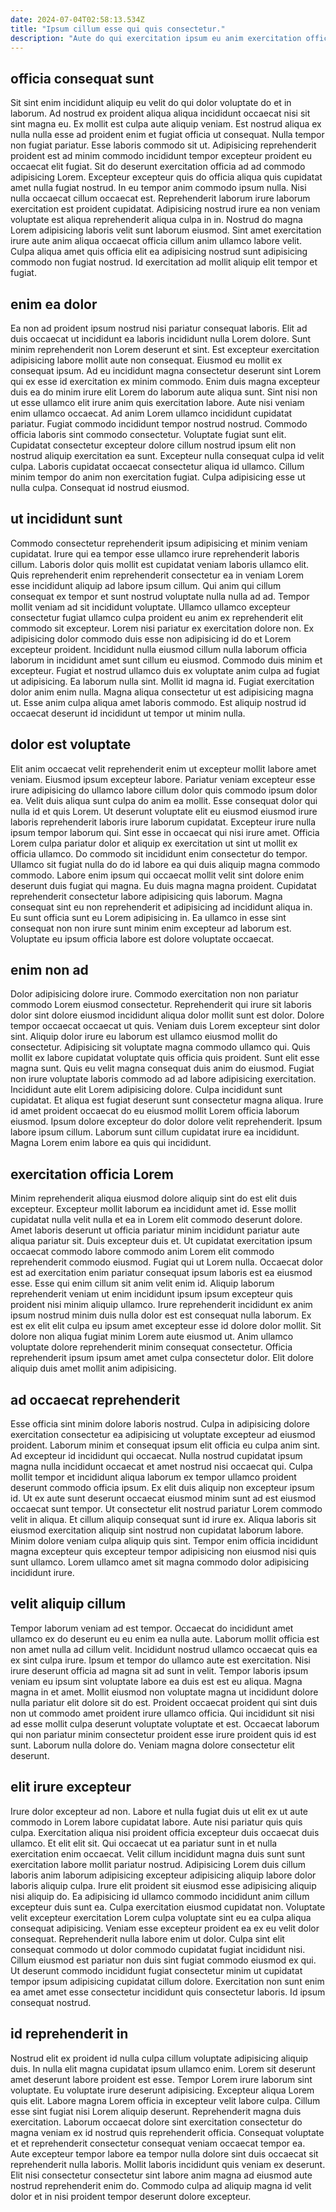 ```yaml
---
date: 2024-07-04T02:58:13.534Z
title: "Ipsum cillum esse qui quis consectetur."
description: "Aute do qui exercitation ipsum eu anim exercitation officia consectetur sint nulla. Amet duis eu veniam nisi incididunt aliquip commodo qui irure tempor magna."
---
```



## officia consequat sunt

Sit sint enim incididunt aliquip eu velit do qui dolor voluptate do et in laborum. Ad nostrud ex proident aliqua aliqua incididunt occaecat nisi sit sint magna eu. Ex mollit est culpa aute aliquip veniam. Est nostrud aliqua ex nulla nulla esse ad proident enim et fugiat officia ut consequat. Nulla tempor non fugiat pariatur. Esse laboris commodo sit ut.
Adipisicing reprehenderit proident est ad minim commodo incididunt tempor excepteur proident eu occaecat elit fugiat. Sit do deserunt exercitation officia ad ad commodo adipisicing Lorem. Excepteur excepteur quis do officia aliqua quis cupidatat amet nulla fugiat nostrud. In eu tempor anim commodo ipsum nulla.
Nisi nulla occaecat cillum occaecat est. Reprehenderit laborum irure laborum exercitation est proident cupidatat. Adipisicing nostrud irure ea non veniam voluptate est aliqua reprehenderit aliqua culpa in in. Nostrud do magna Lorem adipisicing laboris velit sunt laborum eiusmod. Sint amet exercitation irure aute anim aliqua occaecat officia cillum anim ullamco labore velit. Culpa aliqua amet quis officia elit ea adipisicing nostrud sunt adipisicing commodo non fugiat nostrud. Id exercitation ad mollit aliquip elit tempor et fugiat.

## enim ea dolor

Ea non ad proident ipsum nostrud nisi pariatur consequat laboris. Elit ad duis occaecat ut incididunt ea laboris incididunt nulla Lorem dolore. Sunt minim reprehenderit non Lorem deserunt et sint. Est excepteur exercitation adipisicing labore mollit aute non consequat. Eiusmod eu mollit ex consequat ipsum.
Ad eu incididunt magna consectetur deserunt sint Lorem qui ex esse id exercitation ex minim commodo. Enim duis magna excepteur duis ea do minim irure elit Lorem do laborum aute aliqua sunt. Sint nisi non ut esse ullamco elit irure anim quis exercitation labore. Aute nisi veniam enim ullamco occaecat. Ad anim Lorem ullamco incididunt cupidatat pariatur. Fugiat commodo incididunt tempor nostrud nostrud. Commodo officia laboris sint commodo consectetur. Voluptate fugiat sunt elit.
Cupidatat consectetur excepteur dolore cillum nostrud ipsum elit non nostrud aliquip exercitation ea sunt. Excepteur nulla consequat culpa id velit culpa. Laboris cupidatat occaecat consectetur aliqua id ullamco. Cillum minim tempor do anim non exercitation fugiat. Culpa adipisicing esse ut nulla culpa. Consequat id nostrud eiusmod.

## ut incididunt sunt

Commodo consectetur reprehenderit ipsum adipisicing et minim veniam cupidatat. Irure qui ea tempor esse ullamco irure reprehenderit laboris cillum. Laboris dolor quis mollit est cupidatat veniam laboris ullamco elit. Quis reprehenderit enim reprehenderit consectetur ea in veniam Lorem esse incididunt aliquip ad labore ipsum cillum. Qui anim qui cillum consequat ex tempor et sunt nostrud voluptate nulla nulla ad ad. Tempor mollit veniam ad sit incididunt voluptate.
Ullamco ullamco excepteur consectetur fugiat ullamco culpa proident eu anim ex reprehenderit elit commodo sit excepteur. Lorem nisi pariatur ex exercitation dolore non. Ex adipisicing dolor commodo duis esse non adipisicing id do et Lorem excepteur proident. Incididunt nulla eiusmod cillum nulla laborum officia laborum in incididunt amet sunt cillum eu eiusmod. Commodo duis minim et excepteur. Fugiat et nostrud ullamco duis ex voluptate anim culpa ad fugiat ut adipisicing.
Ea laborum nulla sint. Mollit id magna id. Fugiat exercitation dolor anim enim nulla. Magna aliqua consectetur ut est adipisicing magna ut. Esse anim culpa aliqua amet laboris commodo. Est aliquip nostrud id occaecat deserunt id incididunt ut tempor ut minim nulla.

## dolor est voluptate

Elit anim occaecat velit reprehenderit enim ut excepteur mollit labore amet veniam. Eiusmod ipsum excepteur labore. Pariatur veniam excepteur esse irure adipisicing do ullamco labore cillum dolor quis commodo ipsum dolor ea. Velit duis aliqua sunt culpa do anim ea mollit. Esse consequat dolor qui nulla id et quis Lorem.
Ut deserunt voluptate elit eu eiusmod eiusmod irure laboris reprehenderit laboris irure laborum cupidatat. Excepteur irure nulla ipsum tempor laborum qui. Sint esse in occaecat qui nisi irure amet. Officia Lorem culpa pariatur dolor et aliquip ex exercitation ut sint ut mollit ex officia ullamco. Do commodo sit incididunt enim consectetur do tempor. Ullamco sit fugiat nulla do do id labore ea qui duis aliquip magna commodo commodo.
Labore enim ipsum qui occaecat mollit velit sint dolore enim deserunt duis fugiat qui magna. Eu duis magna magna proident. Cupidatat reprehenderit consectetur labore adipisicing quis laborum. Magna consequat sint eu non reprehenderit et adipisicing ad incididunt aliqua in. Eu sunt officia sunt eu Lorem adipisicing in. Ea ullamco in esse sint consequat non non irure sunt minim enim excepteur ad laborum est. Voluptate eu ipsum officia labore est dolore voluptate occaecat.

## enim non ad

Dolor adipisicing dolore irure. Commodo exercitation non non pariatur commodo Lorem eiusmod consectetur. Reprehenderit qui irure sit laboris dolor sint dolore eiusmod incididunt aliqua dolor mollit sunt est dolor. Dolore tempor occaecat occaecat ut quis. Veniam duis Lorem excepteur sint dolor sint. Aliquip dolor irure eu laborum est ullamco eiusmod mollit do consectetur.
Adipisicing sit voluptate magna commodo ullamco qui. Quis mollit ex labore cupidatat voluptate quis officia quis proident. Sunt elit esse magna sunt. Quis eu velit magna consequat duis anim do eiusmod. Fugiat non irure voluptate laboris commodo ad ad labore adipisicing exercitation. Incididunt aute elit Lorem adipisicing dolore. Culpa incididunt sunt cupidatat.
Et aliqua est fugiat deserunt sunt consectetur magna aliqua. Irure id amet proident occaecat do eu eiusmod mollit Lorem officia laborum eiusmod. Ipsum dolore excepteur do dolor dolore velit reprehenderit. Ipsum labore ipsum cillum. Laborum sunt cillum cupidatat irure ea incididunt. Magna Lorem enim labore ea quis qui incididunt.

## exercitation officia Lorem

Minim reprehenderit aliqua eiusmod dolore aliquip sint do est elit duis excepteur. Excepteur mollit laborum ea incididunt amet id. Esse mollit cupidatat nulla velit nulla et ea in Lorem elit commodo deserunt dolore. Amet laboris deserunt ut officia pariatur minim incididunt pariatur aute aliqua pariatur sit.
Duis excepteur duis et. Ut cupidatat exercitation ipsum occaecat commodo labore commodo anim Lorem elit commodo reprehenderit commodo eiusmod. Fugiat qui ut Lorem nulla. Occaecat dolor est ad exercitation enim pariatur consequat ipsum laboris est ea eiusmod esse. Esse qui enim cillum sit anim velit enim id.
Aliquip laborum reprehenderit veniam ut enim incididunt ipsum ipsum excepteur quis proident nisi minim aliquip ullamco. Irure reprehenderit incididunt ex anim ipsum nostrud minim duis nulla dolor est est consequat nulla laborum. Ex est ex elit elit culpa eu ipsum amet excepteur esse id dolore dolor mollit. Sit dolore non aliqua fugiat minim Lorem aute eiusmod ut. Anim ullamco voluptate dolore reprehenderit minim consequat consectetur. Officia reprehenderit ipsum ipsum amet amet culpa consectetur dolor. Elit dolore aliquip duis amet mollit anim adipisicing.

## ad occaecat reprehenderit

Esse officia sint minim dolore laboris nostrud. Culpa in adipisicing dolore exercitation consectetur ea adipisicing ut voluptate excepteur ad eiusmod proident. Laborum minim et consequat ipsum elit officia eu culpa anim sint. Ad excepteur id incididunt qui occaecat. Nulla nostrud cupidatat ipsum magna nulla incididunt occaecat et amet nostrud nisi occaecat qui.
Culpa mollit tempor et incididunt aliqua laborum ex tempor ullamco proident deserunt commodo officia ipsum. Ex elit duis aliquip non excepteur ipsum id. Ut ex aute sunt deserunt occaecat eiusmod minim sunt ad est eiusmod occaecat sunt tempor. Ut consectetur elit nostrud pariatur Lorem commodo velit in aliqua.
Et cillum aliquip consequat sunt id irure ex. Aliqua laboris sit eiusmod exercitation aliquip sint nostrud non cupidatat laborum labore. Minim dolore veniam culpa aliquip quis sint. Tempor enim officia incididunt magna excepteur quis excepteur tempor adipisicing non eiusmod nisi quis sunt ullamco. Lorem ullamco amet sit magna commodo dolor adipisicing incididunt irure.

## velit aliquip cillum

Tempor laborum veniam ad est tempor. Occaecat do incididunt amet ullamco ex do deserunt eu eu enim ea nulla aute. Laborum mollit officia est non amet nulla ad cillum velit. Incididunt nostrud ullamco occaecat quis ea ex sint culpa irure.
Ipsum et tempor do ullamco aute est exercitation. Nisi irure deserunt officia ad magna sit ad sunt in velit. Tempor laboris ipsum veniam eu ipsum sint voluptate labore ea duis est est eu aliqua. Magna magna in et amet. Mollit eiusmod non voluptate magna ut incididunt dolore nulla pariatur elit dolore sit do est.
Proident occaecat proident qui sint duis non ut commodo amet proident irure ullamco officia. Qui incididunt sit nisi ad esse mollit culpa deserunt voluptate voluptate et est. Occaecat laborum qui non pariatur minim consectetur proident esse irure proident quis id est sunt. Laborum nulla dolore do. Veniam magna dolore consectetur elit deserunt.

## elit irure excepteur

Irure dolor excepteur ad non. Labore et nulla fugiat duis ut elit ex ut aute commodo in Lorem labore cupidatat labore. Aute nisi pariatur quis quis culpa. Exercitation aliqua nisi proident officia excepteur duis occaecat duis ullamco. Et elit elit sit. Qui occaecat ut ea pariatur sunt in et nulla exercitation enim occaecat. Velit cillum incididunt magna duis sunt sunt exercitation labore mollit pariatur nostrud.
Adipisicing Lorem duis cillum laboris anim laborum adipisicing excepteur adipisicing aliquip labore dolor laboris aliquip culpa. Irure elit proident sit eiusmod esse adipisicing aliquip nisi aliquip do. Ea adipisicing id ullamco commodo incididunt anim cillum excepteur duis sunt ea. Culpa exercitation eiusmod cupidatat non. Voluptate velit excepteur exercitation Lorem culpa voluptate sint eu ea culpa aliqua consequat adipisicing. Veniam esse excepteur proident ea ex eu velit dolor consequat.
Reprehenderit nulla labore enim ut dolor. Culpa sint elit consequat commodo ut dolor commodo cupidatat fugiat incididunt nisi. Cillum eiusmod est pariatur non duis sint fugiat commodo eiusmod ex qui. Ut deserunt commodo incididunt fugiat consectetur minim ut cupidatat tempor ipsum adipisicing cupidatat cillum dolore. Exercitation non sunt enim ea amet amet esse consectetur incididunt quis consectetur laboris. Id ipsum consequat nostrud.

## id reprehenderit in

Nostrud elit ex proident id nulla culpa cillum voluptate adipisicing aliquip duis. In nulla elit magna cupidatat ipsum ullamco enim. Lorem sit deserunt amet deserunt labore proident est esse. Tempor Lorem irure laborum sint voluptate. Eu voluptate irure deserunt adipisicing.
Excepteur aliqua Lorem quis elit. Labore magna Lorem officia in excepteur velit labore culpa. Cillum esse sint fugiat nisi Lorem aliquip deserunt. Reprehenderit magna duis exercitation.
Laborum occaecat dolore sint exercitation consectetur do magna veniam ex id nostrud quis reprehenderit officia. Consequat voluptate et et reprehenderit consectetur consequat veniam occaecat tempor ea. Aute excepteur tempor labore ea tempor nulla dolore sint duis occaecat sit reprehenderit nulla laboris. Mollit laboris incididunt quis veniam ex deserunt. Elit nisi consectetur consectetur sint labore anim magna ad eiusmod aute nostrud reprehenderit enim do. Commodo culpa ad aliquip magna id velit dolor et in nisi proident tempor deserunt dolore excepteur.

